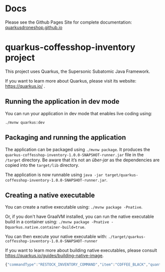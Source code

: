 # Docs
Please see the Github Pages Site for complete documentation: [quarkusdroneshop.github.io](https://quarkusdroneshop.github.io)

# quarkus-coffesshop-inventory project

This project uses Quarkus, the Supersonic Subatomic Java Framework.

If you want to learn more about Quarkus, please visit its website: https://quarkus.io/ .

## Running the application in dev mode

You can run your application in dev mode that enables live coding using:
```
./mvnw quarkus:dev
```

## Packaging and running the application

The application can be packaged using `./mvnw package`.
It produces the `quarkus-coffesshop-inventory-1.0.0-SNAPSHOT-runner.jar` file in the `/target` directory.
Be aware that it’s not an _über-jar_ as the dependencies are copied into the `target/lib` directory.

The application is now runnable using `java -jar target/quarkus-coffesshop-inventory-1.0.0-SNAPSHOT-runner.jar`.

## Creating a native executable

You can create a native executable using: `./mvnw package -Pnative`.

Or, if you don't have GraalVM installed, you can run the native executable build in a container using: `./mvnw package -Pnative -Dquarkus.native.container-build=true`.

You can then execute your native executable with: `./target/quarkus-coffesshop-inventory-1.0.0-SNAPSHOT-runner`

If you want to learn more about building native executables, please consult https://quarkus.io/guides/building-native-image.

```javascript
{"commandType":"RESTOCK_INVENTORY_COMMAND","item":"COFFEE_BLACK","quantity":0}
```
